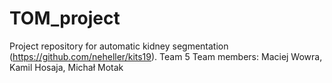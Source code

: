 # TOM_project
Project repository for automatic kidney segmentation (https://github.com/neheller/kits19).
Team 5
Team members: Maciej Wowra, Kamil Hosaja, Michał Motak
